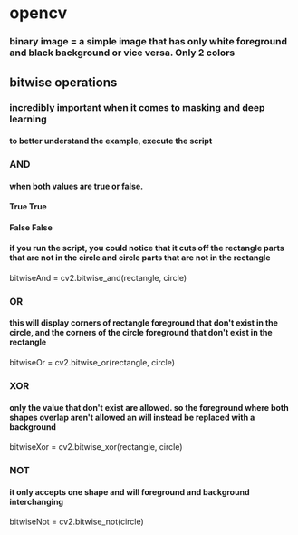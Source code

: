 # opencv

### binary image = a simple image that has only white foreground and black background or vice versa. Only 2 colors

## bitwise operations

### incredibly important when it comes to masking and deep learning

#### to better understand the example, execute the script

### AND
#### when both values are true or false.
#### True True
#### False False
#### if you run the script, you could notice that it cuts off the rectangle parts that are not in the circle and circle parts that are not in the rectangle
bitwiseAnd = cv2.bitwise_and(rectangle, circle)

### OR
#### this will display corners of rectangle foreground that don't exist in the circle, and the corners of the circle foreground that don't exist in the rectangle
bitwiseOr = cv2.bitwise_or(rectangle, circle)

### XOR
#### only the value that don't exist are allowed. so the foreground where both shapes overlap aren't allowed an will instead be replaced with a background
bitwiseXor = cv2.bitwise_xor(rectangle, circle)


### NOT
#### it only accepts one shape and will foreground and background interchanging
bitwiseNot = cv2.bitwise_not(circle)
